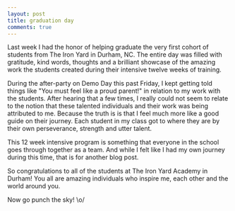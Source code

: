 ```yaml
---
layout: post
title: graduation day
comments: true
---
```


Last week I had the honor of helping graduate the very first cohort of students from The Iron Yard in Durham, NC. The entire day was filled with gratitude, kind words, thoughts and a brilliant showcase of the amazing work the students created during their intensive twelve weeks of training. 

During the after-party on Demo Day this past Friday, I kept getting told things like "You must feel like a proud parent!" in relation to my work with the students. After hearing that a few times, I really could not seem to relate to the notion that these talented individuals and their work was being attributed to me. Because the truth is is that I feel much more like a good guide on their journey. Each student in my class got to where they are by their own perseverance, strength and utter talent.

This 12 week intensive program is something that everyone in the school goes through together as a team. And while I felt like I had my own journey during this time, that is for another blog post.

So congratulations to all of the students at The Iron Yard Academy in Durham! You all are amazing individuals who inspire me, each other and the world around you.

Now go punch the sky! \o/